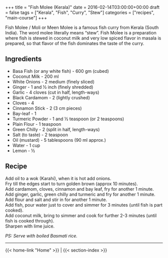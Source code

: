 +++
title = "Fish Molee (Kerala)"
date = 2016-02-14T03:00:00+00:00
draft = false
tags = ["Kerala", "Fish", "Curry", "Stew"]
categories = ["recipes", "main-course"]
+++

Fish Molee / Moli or Meen Molee is a famous fish curry from Kerala (South India). The word molee literally means “stew”. Fish Molee is a preparation where fish is stewed in coconut milk and very low spiced flavor in masala is prepared, so that flavor of the fish dominates the taste of the curry.

## Ingredients

- Basa Fish (or any white fish) - 600 gm (cubed)  
- Coconut Milk - 200 ml  
- White Onions - 2 medium (finely sliced)  
- Ginger - 1 and ½ inch (finely shredded)  
- Garlic - 4 cloves (cut in half, length-ways)  
- Black Cardamom - 2 (lightly crushed)  
- Cloves - 4  
- Cinnamon Stick - 2 (3 cm pieces)  
- Bay-leaf - 1  
- Turmeric Powder - 1 and ½ teaspoon (or 2 teaspoons)  
- Plain Flour - 1 teaspoon  
- Green Chilly - 2 (split in half, length-ways)  
- Salt (to taste) - 2 teaspoon  
- Oil (mustard) - 5 tablespoons (90 ml approx.)  
- Water - 1 cup  
- Lemon - ½  

## Recipe

Add oil to a wok (Karahi), when it is hot add onions.  
Fry till the edges start to turn golden brown (approx 10 minutes).  
Add cardamom, cloves, cinnamon and bay leaf, fry for another 1 minute.  
Add ginger, garlic, green chilly and turmeric and fry for another 1 minute.  
Add flour and salt and stir in for another 1 minute.  
Add fish, pour water just to cover and simmer for 3 minutes (until fish is part cooked).  
Add coconut milk, bring to simmer and cook for further 2-3 minutes (until fish is cooked through).  
Sharpen with lime juice.  

*PS: Serve with boiled Basmati rice.*

---
{{< home-link "Home" >}} | {{< section-index >}}